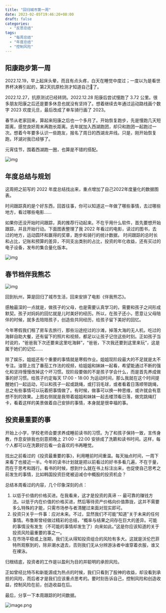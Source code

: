 ```yaml
---
title: "回归城市第一周"
date: 2023-02-05T19:46:20+08:00
draft: false
categories:
  - "反思总结"
tags:
  - "每周总结"
  - "年度总结"
  - "控制风险"
---
```


## 阳康跑步第一周

2022.12.19，早上起床头晕，而且有点头疼，白天在睡觉中度过；一度以为是看世界杯决赛引起的，第2天抗原检测才知道自己🐑了。

2022.12.27，抗原测试已经转阴。2022.12.28 阳康后尝试慢跑了 3.72 公里。很多朋友阳康之后还是要多休息也就没有坚持了。想着继续去年通过运动路线画个数字 2023 欢度元旦，最后改成了单车骑行画了 2023。

春节从老家回来，算起来阳康之后也一个多月了。开始恢复跑步，先是慢跑几天短距离，感觉良好周末再跑长距离。去年就加入西湖跑团，却只和跑团一起跑过一次。想着今年要多认识一些跑友，报名了周日的西湖龙井线。只是，刚开始恢复跑，环湖对我已经够了。

元宵佳节，围着西湖跑一圈，也算是不错的搭配。

![img](https://cdn.nlark.com/yuque/0/2023/png/177619/1675600128594-64cac4ac-e1a2-41a9-8da9-9bc6ceebf418.png)

## 年度总结与规划

这周把之前写的 2022 年度总结找出来，重点增加了自己2022年度量化的数据图表。

时间跟踪真的是个好东西，回首往事，你可以知道这一年做了哪些事情，去过哪些地方，看过哪些电影……

如果你还没开始时间跟踪，真的推荐行动起来。不在乎用什么软件，首先要想开始跟踪，并且开始行动。下面图表整理了我 2022 年看过的电影，读过的图书，去过的地方，运动圆环和赢得的奖章，跑步和骑行的统计数据， 时间跟踪的总时长和占比，记账和预算的差异，不同支出类别的占比，投资的年化收益，还有买过的电子设备，发布的集合量化版本。

![img](https://cdn.nlark.com/yuque/0/2023/png/177619/1675600760313-043eb781-07bb-4f74-8017-ce86f10f41c7.png)

## 春节档伴我熊芯

![img](https://cdn.nlark.com/yuque/0/2023/png/177619/1675604839252-2c97be74-71e6-43f0-a0a5-3b937b36c153.png)

回到杭州，算是回归了城市生活，回来安排了电影《伴我熊芯》。

感触最深的一点就是，做孩子的父母，也是需要认真学习的，需要和孩子之间形成默契。孩子对妈妈的回忆就是儿时美好的经历。所以，在孩子还小，愿意让父母陪伴的时候，就多去陪陪孩子，创造些共同经历，给孩子留下美好的回忆。

今年寒假我们租了房车去旅行，那些沿途挖过的沙滩，掉落大海的无人机，吃过的海鲜自助大餐，还有留下的照片和视频，都足以让孩子记住这些时刻。正如孩子当时说的，“爸爸我下次还要来这里吃海鲜”，“爸爸，下次我还要到这里来玩”，这是属于她们的记忆……

除了娱乐，姐姐还有个重要的事情就是寒假作业。姐姐现阶段最大的不足就是太不专注。油管上找了番茄工作法的视频，给姐姐和妹妹一起看，希望能通过不断的强化和坚持慢慢改掉这个坏习惯。现阶段要做的不是孩子学会什么，而是首先养成做事的好习惯。给孩子约定每天 17:00 - 18:00 为运动时间，那么我就在这个时间提醒她们一起运动，可以和孩子一起或跳绳，或打羽毛球，或者看着日落顺带跳绳，总之有些事情可以玩着把事情做了。有时候，做事可以换一种思维，或许就会有意想不到的效果。上图右侧就是我带着姐姐和妹妹一起去楼顶看日落，做完跳绳打卡，看着这样的美景做着自己安排的事情，本身就是很幸福的事。

## 投资最重要的事

开始上小学，学校老师会要求养成睡前读书的习惯。为了和孩子保持一致，言传身教，作息安排我也刻意把晚上 21:00 - 22:00 安排成了洗簌和读书时间。这样，每个人都可以在洗簌好后看一会喜欢的书再睡觉。

找出之前看过的《投资最重要的事》，利用睡前时间重温。每天抽点时间，一周下来看了也接近一半。今年的读书计划就是把以前看过的好书多看几遍，不在于量，而在于思考和践行。看书的时候，想到什么就在书上标注出来，也促使自己思考之前发生的事情，比如韩国投资巨佬被迫减仓中概股的投资机会？

总结本周看过的内容，几个印象深刻的点：

1. 以低于价值的价格买进。在我看来，这才是投资的真谛 -- 最可靠的赚钱方法。以低于内在价值的价格买进，然后等待资产价格向价值靠拢，这并不需要多么特殊的才能，只需市场参与者清醒过来面对现实即可。
2. 投资只关乎一件事：应对未来。不过，显然我们不可能"知道"关于未来的任何事情。布鲁斯曾经做过精彩的总结，“概率与结果之间存在巨大的差异。可能的事情没有发生（不可能的事情却发生了）向来如此。”这是你应该知道的关于投资风险最重要的事之一。
3. 在市场平稳或上涨期，我们无从得知投资组合的风险有多大。这就是沃伦巴菲特所观察到的，除非潮水退去，否则我们无从分辨游泳者中谁穿着衣服，谁又在裸泳。

归根结底，投资者的工作是以盈利为目的并聪明的承担风险。

正如曾经比特币和新能源成为热点的时候，我们只看到了股神的收益，却没看到承担的风险，而后者才是我们应该重点思考的。要时刻告诉自己，控制风险和创造收益，控制风险在前，创造收益在后。

最后，分享一下本周跟踪的时间数据。

![image.png](https://cdn.nlark.com/yuque/0/2023/png/177619/1675611901342-9360ef1c-b63f-41d9-b72a-2921fe4416d1.png?x-oss-process=image%2Fresize%2Cw_1500%2Climit_0)
